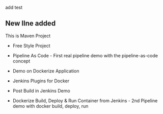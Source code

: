 add test
## New lIne added


This is Maven Project

- Free Style Project

- Pipeline As Code - First real pipeline demo with the pipeline-as-code concept

- Demo on Dockerize Application

- Jenkins Plugins for Docker

- Post Build in Jenkins Demo

- Dockerize Build, Deploy & Run Container from Jenkins - 2nd Pipeline demo with docker build, deploy, run

